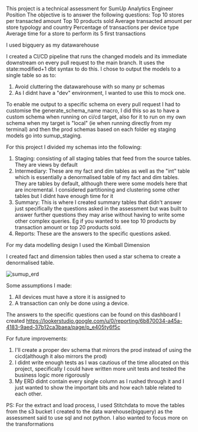 This project is a technical assessment for SumUp Analytics Engineer Position
The objective is to answer the following questions:
Top 10 stores per transacted amount
Top 10 products sold
Average transacted amount per store typology and country
Percentage of transactions per device type
Average time for a store to perform its 5 first transactions

I used bigquery as my datawarehouse

I created a CI/CD pipeline that runs the changed models and its immediate downstream on every pull request to the main branch. It uses the state:modified+1 dbt syntax to do this. I chose to output the models to a single table so as to:
 1. Avoid cluttering the datawarehouse with so many pr schemas
 2. As I didnt have a "dev" environment, I wanted to use this to mock one. 

To enable me output to a specific schema on every pull request I had to customise the generate_schema_name macro, I did this so as to have a custom schema when running on ci/cd target, also for it to run on my own schema when my target is "local" (ie when running directly from my terminal) and then the prod schemas based on each folder eg staging models go into sumup_staging. 

For this project I divided my schemas into the following:
1. Staging: consisting of all staging tables that feed from the source tables. They are views by default
2. Intermediary: These are my fact and dim tables as well as the "int" table which is essentially a denormalised table of my fact and dim tables. They are tables by default, although there were some models here that are incremental. I considered partitioning and clustering some other tables but I didnt have enough time for it 
3. Summary: This is where I created summary tables that didn't answer just specifically the questions asked in the assessment but was built to answer further questions they may arise without having to write some other complex queries. Eg if you wanted to see top 10 products by transaction amount or top 20 products sold.
4. Reports: These are the answers to the specific questions asked. 

For my data modelling design I used the Kimball Dimension

I created fact and dimension tables then used a star schema to create a denormalised table.


![sumup_erd](https://user-images.githubusercontent.com/28759554/233973985-042745e9-4227-4ed3-8bc2-47e7e1104e8f.png)

Some assumptions I made:
1. All devices must have a store it is assigned to
2. A transaction can only be done using a device.


The answers to the specific questions can be found on this dashboard I created https://lookerstudio.google.com/u/0/reporting/6b870034-a45a-4183-9aed-37b12ca3baea/page/p_e405ty6f5c 

For future improvements:
1. I'll create a proper dev schema that mirrors the prod instead of using the cicd(although it also mirrors the prod)
2. I didnt write enough tests as I was cautious of the time allocated on this project, specifically I could have written more unit tests and tested the business logic more rigorously
3. My ERD didnt contain every single column as I rushed through it and I just wanted to show the important bits and how each table related to each other.


PS: For the extract and load process, I used Stitchdata to move the tables from the s3 bucket I created to the data warehouse(bigquery) as the assessment said to use sql and not python. I also wanted to focus more on the transformations 

